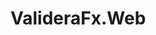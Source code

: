 <!--
SPDX-FileCopyrightText: 2025 Simon Wendel
SPDX-License-Identifier: LGPL-3.0-or-later
-->
# ValideraFx.Web
